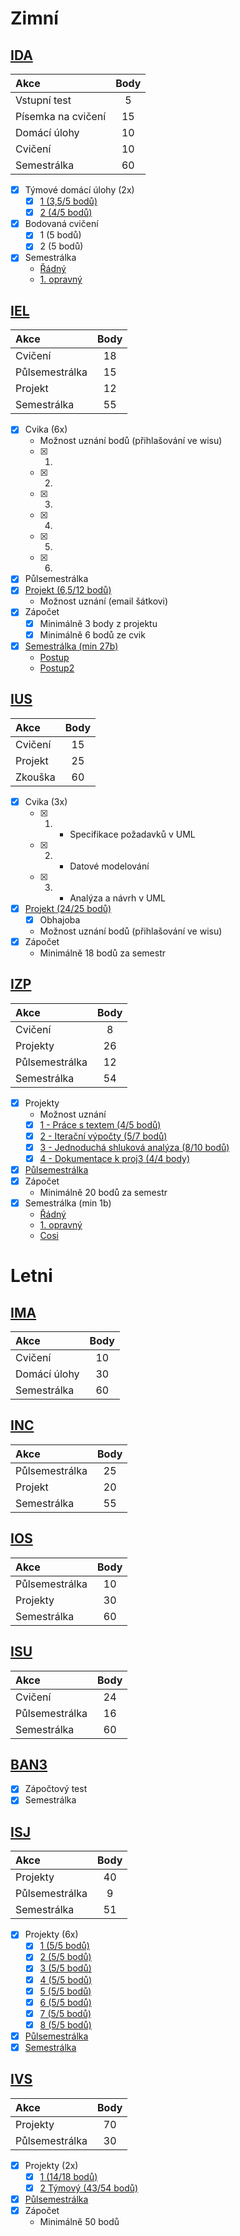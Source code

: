 # Zimní

## [IDA](https://www.fit.vutbr.cz/study/courses/index.php?id=11431 "IDA")

| Akce               | Body  |
| :----------------- | :---: |
| Vstupní test       | 5     |
| Písemka na cvičení | 15    |
| Domácí úlohy       | 10    |
| Cvičení            | 10    |
| Semestrálka        | 60    |

- [x] Týmové domácí úlohy (2x)
    - [x] [1 (3,5/5 bodů)](./.Zimni/IDA/Domácí%20úlohy/1.pdf  "1 (3,5/5 bodů)")
    - [x] [2 (4/5 bodů)](./.Zimni/IDA/Domácí%20úlohy/2.pdf "2 (4/5 bodů)")
- [x] Bodovaná cvičení
    - [x] 1 (5 bodů)
    - [x] 2 (5 bodů)
- [x] Semestrálka
    - [Řádný](./.Zimni/IDA/Testy/1%20-%20Řádný.pdf "Řádný")
    - [1. opravný](./.Zimni/IDA/Testy/2%20-%201.%20opravný.pdf "1. opravný")

## [IEL](https://www.fit.vutbr.cz/study/courses/index.php?id=11435 "IEL")

| Akce           | Body  |
| :------------- | :---: |
| Cvičení        | 18    |
| Půlsemestrálka | 15    |
| Projekt        | 12    |
| Semestrálka    | 55    |

- [x] Cvika (6x)
    - Možnost uznání bodů (přihlašování ve wisu)
    - [x] 1.
    - [x] 2.
    - [x] 3.
    - [x] 4.
    - [x] 5.
    - [x] 6.
- [x] Půlsemestrálka
- [x] [Projekt (6,5/12 bodů)](./.Zimni/IEL/Projekt/Ash258.pdf "Projekt (6,5/12 bodů)")
    - Možnost uznání (email šátkovi)
- [x] Zápočet
    - [x] Minimálně 3 body z projektu
    - [x] Minimálně 6 bodů ze cvik
- [x] [Semestrálka (min 27b)](./.Zimni/IEL/Testy/Předtermín.pdf "Předtermín")
    - [Postup](https://www.youtube.com/watch?v=G4SOhYsZGl0 "Jak na příklady z předtermínu")
    - [Postup2](https://www.youtube.com/watch?v=WLKX7aQnGC0 "Jak na příklady z předtermínu")

## [IUS](https://www.fit.vutbr.cz/study/courses/index.php?id=11491 "IUS")

| Akce    | Body  |
| :------ | :---: |
| Cvičení | 15    |
| Projekt | 25    |
| Zkouška | 60    |
<!-- TODO: Copy from Main README.md -->

- [x] Cvika (3x)
    - [x] 1. - Specifikace požadavků v UML
    - [x] 2. - Datové modelování
    - [x] 3. - Analýza a návrh v UML
- [x] [Projekt (24/25 bodů)](./.Zimni/IUS/Projekt/xcaber00.pdf "Projekt")
    - [x] Obhajoba
    - Možnost uznání bodů (přihlašování ve wisu)
- [x] Zápočet
    - Minimálně 18 bodů za semestr

## [IZP](https://www.fit.vutbr.cz/study/courses/index.php?id=11499 "IZP")

| Akce           | Body  |
| :------------- | :---: |
| Cvičení        | 8     |
| Projekty       | 26    |
| Půlsemestrálka | 12    |
| Semestrálka    | 54    |

- [x] Projekty
    - Možnost uznání
    - [x] [1 - Práce s textem (4/5 bodů)](./.Zimni/IZP/Projekty/1/ "1 - Práce s textem (4/5 bodů)")
    - [x] [2 - Iterační výpočty (5/7 bodů)](./.Zimni/IZP/Projekty/2/ "2 - Iterační výpočty (5/7 bodů)")
    - [x] [3 - Jednoduchá shluková analýza (8/10 bodů)](./.Zimni/IZP/Projekty/3/ "3 - Jednoduchá shluková analýza (8/10 bodů)")
    - [x] [4 - Dokumentace k proj3 (4/4 body)](./.Zimni/IZP/Projekty/4%20-%20Dokumentace/ "4 - Dokumentace k proj3 (4/4 body)")
- [x] [Půlsemestrálka](./.Zimni/IZP/Testy/1%20-%20Půlsemestrálka.md "Půlsemestrálka")
- [x] Zápočet
    - Minimálně 20 bodů za semestr
- [x] Semestrálka (min 1b)
    - [Řádný](./.Zimni/IZP/Testy/2%20-%20Řádný.md "Řádný")
    - [1. opravný](./.Zimni/IZP/Testy/3%20-%201.%20opravný.md "1. opravný")
    - [Cosi](./.Zimni/IZP/Testy/4%20-%20Cosi.md "Cosi")

# Letni

## [IMA](https://www.fit.vutbr.cz/study/courses/index.php?id=11450 "IMA")

| Akce         | Body  |
| :----------- | :---: |
| Cvičení      | 10    |
| Domácí úlohy | 30    |
| Semestrálka  | 60    |
<!-- TODO: Copy from Main README.md -->

## [INC](https://www.fit.vutbr.cz/study/courses/index.php?id=11455 "INC")

| Akce           | Body  |
| :------------- | :---: |
| Půlsemestrálka | 25    |
| Projekt        | 20    |
| Semestrálka    | 55    |
<!-- TODO: Copy from Main README.md -->

## [IOS](https://www.fit.vutbr.cz/study/courses/index.php?id=11462 "IOS")

| Akce           | Body  |
| :------------- | :---: |
| Půlsemestrálka | 10    |
| Projekty       | 30    |
| Semestrálka    | 60    |
<!-- TODO: Copy from Main README.md -->

## [ISU](https://www.fit.vutbr.cz/study/courses/index.php?id=11420 "ISU")

| Akce           | Body  |
| :------------- | :---: |
| Cvičení        | 24    |
| Půlsemestrálka | 16    |
| Semestrálka    | 60    |
<!-- TODO: Copy from Main README.md -->

<!-- region Done -->

## [BAN3](https://www.fit.vutbr.cz/study/courses/index.php?id=11338 "BAN3")

- [x] Zápočtový test
- [x] Semestrálka

## [ISJ](https://www.fit.vutbr.cz/study/courses/index.php?id=11478 "ISJ")

| Akce           | Body  |
| :------------- | :---: |
| Projekty       | 40    |
| Půlsemestrálka | 9     |
| Semestrálka    | 51    |

- [x] Projekty (6x)
    - [x] [1 (5/5 bodů)](./Letni/ISJ/Projekty/proj1/ "1 (5/5 bodů)")
    - [x] [2 (5/5 bodů)](./Letni/ISJ/Projekty/proj2/ "2 (5/5 bodů)")
    - [x] [3 (5/5 bodů)](./Letni/ISJ/Projekty/proj3/ "3 (5/5 bodů)")
    - [x] [4 (5/5 bodů)](./Letni/ISJ/Projekty/proj4/ "4 (5/5 bodů)")
    - [x] [5 (5/5 bodů)](./Letni/ISJ/Projekty/proj5/ "5 (5/5 bodů)")
    - [x] [6 (5/5 bodů)](./Letni/ISJ/Projekty/proj6/ "6 (5/5 bodů)")
    - [x] [7 (5/5 bodů)](./Letni/ISJ/Projekty/proj7/ "7 (5/5 bodů)")
    - [x] [8 (5/5 bodů)](./Letni/ISJ/Projekty/proj8/ "8 (5/5 bodů)")
- [x] [Půlsemestrálka](./Letni/ISJ/Testy/1%20-%20Půlsemestrálka.md "Půlsemestrálka")
- [x] [Semestrálka](./Letni/ISJ/Testy/2%20-%20Semestrálka.md "Semestrálka")

## [IVS](https://www.fit.vutbr.cz/study/courses/index.php?id=11494 "IVS")

| Akce           | Body  |
| :------------- | :---: |
| Projekty       | 70    |
| Půlsemestrálka | 30    |

- [x] Projekty (2x)
    - [x] [1 (14/18 bodů)](./Letni/IVS/Projekty/1/ "1 (14/18 bodů)")
    - [x] [2 Týmový (43/54 bodů)](./Letni/IVS/Projekty/2/ "2 Týmový (43/54 bodů)")
- [x] [Půlsemestrálka](./Letni/IVS/1%20-%20Půlsemestrálka.md "Půlsemestrálka")
- [x] Zápočet
    - Minimálně 50 bodů

<!-- endregion Done -->
